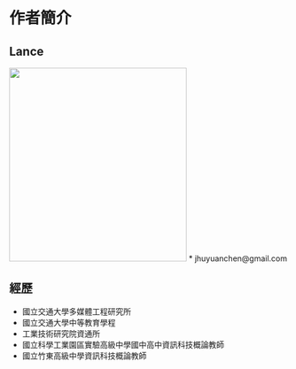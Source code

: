 # 作者簡介

## Lance
<img src="https://i.imgur.com/MCBzgtx.png" width="320" height="350">
* jhuyuanchen@gmail.com

## 經歷
* 國立交通大學多媒體工程研究所
* 國立交通大學中等教育學程
* 工業技術研究院資通所
* 國立科學工業園區實驗高級中學國中高中資訊科技概論教師
* 國立竹東高級中學資訊科技概論教師